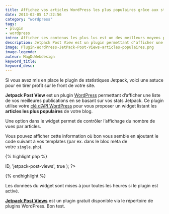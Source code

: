 ```yaml
---
title: Affichez vos articles WordPress les plus populaires grâce aux stats Jetpack
date: 2013-02-05 17:22:56
category: "wordpress"
tags: 
- plugin
- wordpress
intro: Afficher ses contenus les plus lus est un des meilleurs moyens pour mettre en valeur son travail et ainsi attirer de nouveaux lecteurs.
description: Jetpack Post View est un plugin permettant d'afficher une liste de vos meilleures publications en se basant sur vos stats Jetpack.
image: Plugin-WordPress-JetPack-Post-Views-articles-populaires.png
image-legende:
auteur: MagDuWebdesign
keyword_title:
keyword_desc:
---
```


<p>Si vous avez mis en place le plugin de statistiques Jetpack, voici une astuce pour en tirer profit sur le front de votre site.</p>
<p><strong>Jetpack Post View</strong> est un plugin <a title="Archives WordPress" href="http://magazineduwebdesign.com/wordpress/" target="_blank">WordPress</a> permettant d’afficher une liste de vos meilleures publications en se basant sur vos stats Jetpack. Ce plugin utilise votre <a title="apikey.wordpress.com" href="https://apikey.wordpress.com/" target="_blank">clé d’API WordPress</a>&nbsp;pour vous proposer un widget listant les <strong>articles les plus populaires</strong> de votre blog.</p>
<p>Une option dans le widget permet de contrôler l’affichage du nombre de vues par articles.</p>
<p>Vous pouvez afficher cette information où bon vous semble en ajoutant le code suivant à vos templates (par ex. dans le bloc méta de votre&nbsp;<code>single.php</code>).</p>

{% highlight php %}
<?php echo get_post_meta( $post->ID, 'jetpack-post-views', true ); ?>
{% endhighlight %}

<p>Les données du widget sont mises à jour toutes les heures si le plugin est activé.</p>
<p><strong><a title="Jetpack Post Views" href="http://wordpress.org/extend/plugins/jetpack-post-views/" target="_blank">Jetpack Post Views</a></strong> est un plugin gratuit disponible via le répertoire de plugins WordPress. Bon test.</p>